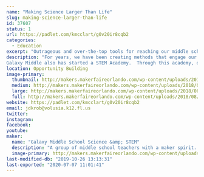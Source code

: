 ```yaml
---
name: "Making Science Larger Than Life"
slug: making-science-larger-than-life
id: 37607
status: 1
url: https://padlet.com/kmcclart/g0v20ir8cqb2
categories:
  - Education
excerpt: "Outrageous and over-the-top tools for reaching our middle school students that you can \"make\".  Play a game of lifesize Guess Who, experience a gigantic smoke ring launcher - fire 4 ft rings across the room, plus some of the other builds that we have created to make learning more fun.  Also, see samples of student created engineering and technology projects."
description: "For years, we have been creating methods that engage our 8th grade students in the state science standards.  It takes a lot to inspire middle schoolers to want to learn.  We host an all night event - 8pm to 8am, called the GMS Lockin.  At the lockin, we have 150+ 8th graders working on varying science topics all night long.  No one sleeps.  All science, all night.  To prepare for this event, we use the idea that we have to do things bigger and better than is done in a normal classroom.  In addition to the guest speakers, unlimited motivating food, and impressive demos around every corner, we have built several life-size games and such to capture their full attention.  We wish to share with you some of the ideas that we have come up with and a few of the builds that we created.  We have a giant, dragon themed smoke ringer and life-sized Guess Who (currently teaching classification, but can be modified to fit any topic),  Giant Kerplunk, an electronic Plinko board, and Candyland (drilling them on the concept of weathering and erosion).
Galaxy Middle also has started a STEM Academy.  Through this academy, our students are being exposed to STEM activities which a regular education system is unable to provide.  Two days a week, we have our 300+ students engaged in 46 different \"labs\" where they get a glimpse of what possible career paths are open for them to take.  There are several engineering labs - designing sensory toys or gadgets for the disabled, modeling prosthetics for animals, experimenting with recipes for bioplastics, designing and testing launch thrust structures.  Our STEM students are encouraged to think outside of the box and \"make\" using a variety of materials."
location: Opportunity Building
image-primary:
  thumbnail: http://makers.makerfaireorlando.com/wp-content/uploads/2018/08/dragon-3-1-150x150.jpg
  medium: http://makers.makerfaireorlando.com/wp-content/uploads/2018/08/dragon-3-1-300x187.jpg
  large: http://makers.makerfaireorlando.com/wp-content/uploads/2018/08/dragon-3-1-1024x639.jpg
  full: http://makers.makerfaireorlando.com/wp-content/uploads/2018/08/dragon-3-1.jpg
website: https://padlet.com/kmcclart/g0v20ir8cqb2
email: jdkrob@volusia.k12.fl.us
twitter: 
instagram: 
facebook: 
youtube: 
maker:
  name: "Galaxy Middle School Science &amp; STEM"
  description: "A group of middle school teachers with a maker spirit.  Working with 11-14 year-olds requires an outside of the box approach.  We are constantly planning and building things to use with our lessons and activities.  We Make things for our 8th grade lock-in, Science Olympiad, the STEM Academy, and science classes."
  image-primary: http://makers.makerfaireorlando.com/wp-content/uploads/2018/07/20180508_225928-1024x576.jpg
last-modified-db: "2019-10-26 13:13:31"
last-exported: "2020-07-07 11:01:41"
---
```

